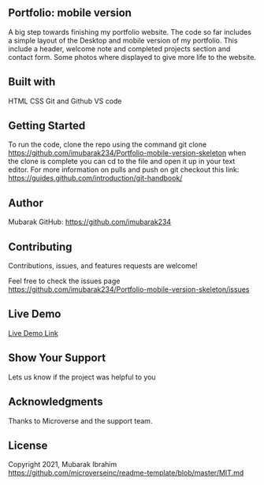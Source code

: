 ## Portfolio: mobile version

A big step towards finishing my portfolio website. The code so far includes a simple layout of the Desktop and mobile version of my portfolio. This include a header, welcome note and completed projects section and contact form. Some photos where displayed to give more life to the website. 

## Built with
HTML 
CSS
Git and Github
VS code

## Getting Started

To run the code, clone the repo using the command git clone https://github.com/imubarak234/Portfolio-mobile-version-skeleton when the clone is complete you can cd to the file and open it up in your text editor. For more information on pulls and push on git checkout this link: https://guides.github.com/introduction/git-handbook/

## Author 

Mubarak GitHub: https://github.com/imubarak234

## Contributing

Contributions, issues, and features requests are welcome!

Feel free to check the issues page https://github.com/imubarak234/Portfolio-mobile-version-skeleton/issues

## Live Demo

[Live Demo Link](https://imubarak234.github.io/Portfolio-version/)

## Show Your Support 

Lets us know if the project was helpful to you

## Acknowledgments 

Thanks to Microverse and the support team.

## License

Copyright 2021, Mubarak Ibrahim https://github.com/microverseinc/readme-template/blob/master/MIT.md